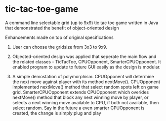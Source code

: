 # tic-tac-toe-game
 
A command line selectable grid (up to 9x9) tic tac toe game written in Java that demonstrated the benefit of object-oriented design

Enhancements made on top of original specifications
1) User can choose the gridsize from 3x3 to 9x9.

2) Objected-oriented design was applied that seperate the main flow and the related classes - TicTacToe, CPUOpponent, SmarterCPUOpponent. It enabled program to update to future GUI easily as the design is modular.

3) A simple demostation of polymorphism. CPUOpponent will determine the next move against player with its method nextMove(). CPUOpponent implemented nextMove() method that select random spots left on game grid. SmarterCPUOpponent extends CPUOpponent which overides nextMove() method that block any next winning move by player, or selects a next winning move available to CPU, if both not available, then select random. Say in the future a even smarter CPUOpponent is created, the change is simply plug and play
